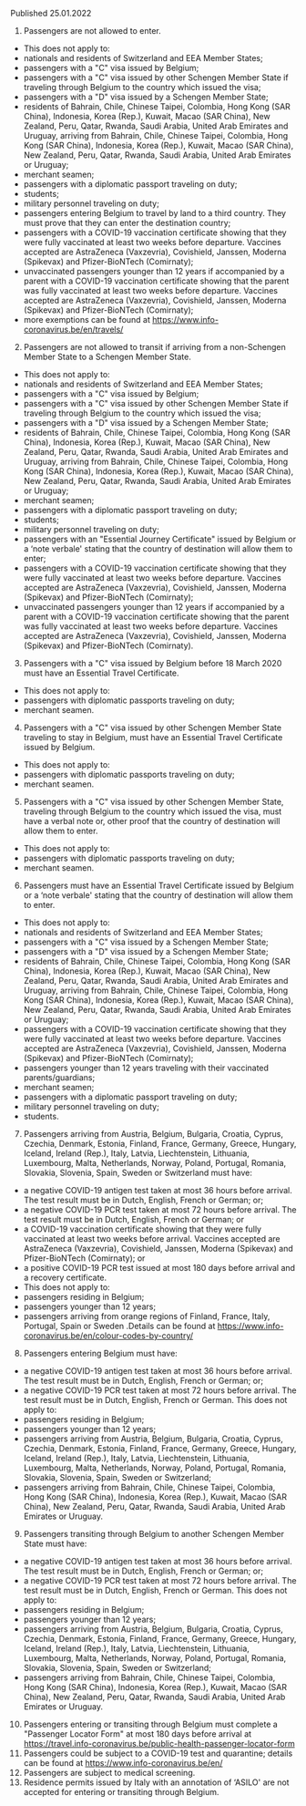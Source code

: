 Published 25.01.2022
1. Passengers are not allowed to enter.
- This does not apply to:
- nationals and residents of Switzerland and EEA Member States;
- passengers with a "C" visa issued by Belgium;
- passengers with a "C" visa issued by other Schengen Member State if traveling through Belgium to the country which issued the visa;
- passengers with a "D" visa issued by a Schengen Member State;
- residents of Bahrain, Chile, Chinese Taipei, Colombia, Hong Kong (SAR China), Indonesia, Korea (Rep.), Kuwait, Macao (SAR China), New Zealand, Peru, Qatar, Rwanda, Saudi Arabia, United Arab Emirates and Uruguay, arriving from Bahrain, Chile, Chinese Taipei, Colombia, Hong Kong (SAR China), Indonesia, Korea (Rep.), Kuwait, Macao (SAR China), New Zealand, Peru, Qatar, Rwanda, Saudi Arabia, United Arab Emirates or Uruguay;
- merchant seamen;
- passengers with a diplomatic passport traveling on duty;
- students;
- military personnel traveling on duty;
- passengers entering Belgium to travel by land to a third country. They must prove that they can enter the destination country;
- passengers with a COVID-19 vaccination certificate showing that they were fully vaccinated at least two weeks before departure. Vaccines accepted are AstraZeneca (Vaxzevria), Covishield, Janssen, Moderna (Spikevax) and Pfizer-BioNTech (Comirnaty);
- unvaccinated passengers younger than 12 years if accompanied by a parent with a COVID-19 vaccination certificate showing that the parent was fully vaccinated at least two weeks before departure. Vaccines accepted are AstraZeneca (Vaxzevria), Covishield, Janssen, Moderna (Spikevax) and Pfizer-BioNTech (Comirnaty);
- more exemptions can be found at <a href="https://www.info-coronavirus.be/en/travels/">https://www.info-coronavirus.be/en/travels/</a>
2. Passengers are not allowed to transit if arriving from a non-Schengen Member State to a Schengen Member State.
- This does not apply to:
- nationals and residents of Switzerland and EEA Member States;
- passengers with a "C" visa issued by Belgium;
- passengers with a "C" visa issued by other Schengen Member State if traveling through Belgium to the country which issued the visa;
- passengers with a "D" visa issued by a Schengen Member State;
- residents of Bahrain, Chile, Chinese Taipei, Colombia, Hong Kong (SAR China), Indonesia, Korea (Rep.), Kuwait, Macao (SAR China), New Zealand, Peru, Qatar, Rwanda, Saudi Arabia, United Arab Emirates and Uruguay, arriving from Bahrain, Chile, Chinese Taipei, Colombia, Hong Kong (SAR China), Indonesia, Korea (Rep.), Kuwait, Macao (SAR China), New Zealand, Peru, Qatar, Rwanda, Saudi Arabia, United Arab Emirates or Uruguay;
- merchant seamen;
- passengers with a diplomatic passport traveling on duty;
- students;
- military personnel traveling on duty;
- passengers with an "Essential Journey Certificate" issued by Belgium or a ‘note verbale' stating that the country of destination will allow them to enter;
- passengers with a COVID-19 vaccination certificate showing that they were fully vaccinated at least two weeks before departure. Vaccines accepted are AstraZeneca (Vaxzevria), Covishield, Janssen, Moderna (Spikevax) and Pfizer-BioNTech (Comirnaty);
- unvaccinated passengers younger than 12 years if accompanied by a parent with a COVID-19 vaccination certificate showing that the parent was fully vaccinated at least two weeks before departure. Vaccines accepted are AstraZeneca (Vaxzevria), Covishield, Janssen, Moderna (Spikevax) and Pfizer-BioNTech (Comirnaty).
3. Passengers with a "C" visa issued by Belgium before 18 March 2020 must have an Essential Travel Certificate.
- This does not apply to:
- passengers with diplomatic passports traveling on duty;
- merchant seamen.
4. Passengers with a "C" visa issued by other Schengen Member State traveling to stay in Belgium, must have an Essential Travel Certificate issued by Belgium.
- This does not apply to:
- passengers with diplomatic passports traveling on duty;
- merchant seamen.
5. Passengers with a "C" visa issued by other Schengen Member State, traveling through Belgium to the country which issued the visa, must have a verbal note or, other proof that the country of destination will allow them to enter.
- This does not apply to:
- passengers with diplomatic passports traveling on duty;
- merchant seamen.
6. Passengers must have an Essential Travel Certificate issued by Belgium or a ‘note verbale' stating that the country of destination will allow them to enter.
- This does not apply to:
- nationals and residents of Switzerland and EEA Member States;
- passengers with a "C" visa issued by a Schengen Member State;
- passengers with a "D" visa issued by a Schengen Member State;
- residents of Bahrain, Chile, Chinese Taipei, Colombia, Hong Kong (SAR China), Indonesia, Korea (Rep.), Kuwait, Macao (SAR China), New Zealand, Peru, Qatar, Rwanda, Saudi Arabia, United Arab Emirates and Uruguay, arriving from Bahrain, Chile, Chinese Taipei, Colombia, Hong Kong (SAR China), Indonesia, Korea (Rep.), Kuwait, Macao (SAR China), New Zealand, Peru, Qatar, Rwanda, Saudi Arabia, United Arab Emirates or Uruguay;
- passengers with a COVID-19 vaccination certificate showing that they were fully vaccinated at least two weeks before departure. Vaccines accepted are AstraZeneca (Vaxzevria), Covishield, Janssen, Moderna (Spikevax) and Pfizer-BioNTech (Comirnaty);
- passengers younger than 12 years traveling with their vaccinated parents/guardians;
- merchant seamen;
- passengers with a diplomatic passport traveling on duty;
- military personnel traveling on duty;
- students.
7. Passengers arriving from Austria, Belgium, Bulgaria, Croatia, Cyprus, Czechia, Denmark, Estonia, Finland, France, Germany, Greece, Hungary, Iceland, Ireland (Rep.), Italy, Latvia, Liechtenstein, Lithuania, Luxembourg, Malta, Netherlands, Norway, Poland, Portugal, Romania, Slovakia, Slovenia, Spain, Sweden or Switzerland must have:
- a negative COVID-19 antigen test taken at most 36 hours before arrival. The test result must be in Dutch, English, French or German; or;
- a negative COVID-19 PCR test taken at most 72 hours before arrival. The test result must be in Dutch, English, French or German; or
- a COVID-19 vaccination certificate showing that they were fully vaccinated at least two weeks before arrival. Vaccines accepted are AstraZeneca (Vaxzevria), Covishield, Janssen, Moderna (Spikevax) and Pfizer-BioNTech (Comirnaty); or
- a positive COVID-19 PCR test issued at most 180 days before arrival and a recovery certificate.
- This does not apply to:
- passengers residing in Belgium;
- passengers younger than 12 years;
- passengers arriving from orange regions of Finland, France, Italy, Portugal, Spain or Sweden .Details can be found at <a href="https://www.info-coronavirus.be/en/colour-codes-by-country/">https://www.info-coronavirus.be/en/colour-codes-by-country/</a>
8. Passengers entering Belgium must have:
- a negative COVID-19 antigen test taken at most 36 hours before arrival. The test result must be in Dutch, English, French or German; or;
- a negative COVID-19 PCR test taken at most 72 hours before arrival. The test result must be in Dutch, English, French or German.
This does not apply to:
- passengers residing in Belgium;
- passengers younger than 12 years;
- passengers arriving from Austria, Belgium, Bulgaria, Croatia, Cyprus, Czechia, Denmark, Estonia, Finland, France, Germany, Greece, Hungary, Iceland, Ireland (Rep.), Italy, Latvia, Liechtenstein, Lithuania, Luxembourg, Malta, Netherlands, Norway, Poland, Portugal, Romania, Slovakia, Slovenia, Spain, Sweden or Switzerland;
- passengers arriving from Bahrain, Chile, Chinese Taipei, Colombia, Hong Kong (SAR China), Indonesia, Korea (Rep.), Kuwait, Macao (SAR China), New Zealand, Peru, Qatar, Rwanda, Saudi Arabia, United Arab Emirates or Uruguay.
9. Passengers transiting through Belgium to another Schengen Member State must have:
- a negative COVID-19 antigen test taken at most 36 hours before arrival. The test result must be in Dutch, English, French or German; or;
- a negative COVID-19 PCR test taken at most 72 hours before arrival. The test result must be in Dutch, English, French or German.
This does not apply to:
- passengers residing in Belgium;
- passengers younger than 12 years;
- passengers arriving from Austria, Belgium, Bulgaria, Croatia, Cyprus, Czechia, Denmark, Estonia, Finland, France, Germany, Greece, Hungary, Iceland, Ireland (Rep.), Italy, Latvia, Liechtenstein, Lithuania, Luxembourg, Malta, Netherlands, Norway, Poland, Portugal, Romania, Slovakia, Slovenia, Spain, Sweden or Switzerland;
- passengers arriving from Bahrain, Chile, Chinese Taipei, Colombia, Hong Kong (SAR China), Indonesia, Korea (Rep.), Kuwait, Macao (SAR China), New Zealand, Peru, Qatar, Rwanda, Saudi Arabia, United Arab Emirates or Uruguay.
10. Passengers entering or transiting through Belgium must complete a "Passenger Locator Form" at most 180 days before arrival at <a href="https://travel.info-coronavirus.be/public-health-passenger-locator-form">https://travel.info-coronavirus.be/public-health-passenger-locator-form</a>
11. Passengers could be subject to a COVID-19 test and quarantine; details can be found at <a href="https://www.info-coronavirus.be/en/">https://www.info-coronavirus.be/en/</a>
12. Passengers are subject to medical screening.
13. Residence permits issued by Italy with an annotation of ‘ASILO' are not accepted for entering or transiting through Belgium.